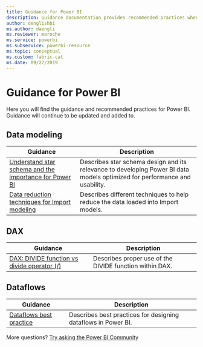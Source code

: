 ```yaml
---
title: Guidance for Power BI
description: Guidance documentation provides recommended practices when using Power BI. 
author: denglishbi
ms.author: daengli
ms.reviewer: maroche
ms.service: powerbi
ms.subservice: powerbi-resource
ms.topic: conceptual
ms.custom: fabric-cat
ms.date: 09/27/2019
---
```

# Guidance for Power BI

Here you will find the guidance and recommended practices for Power BI. Guidance will continue to be updated and added to.

## Data modeling

| Guidance | Description |
| --- | --- |
| [Understand star schema and the importance for Power BI](star-schema.md) | Describes star schema design and its relevance to developing Power BI data models optimized for performance and usability. |
| [Data reduction techniques for Import modeling](import-modeling-data-reduction.md) | Describes different techniques to help reduce the data loaded into Import models. |

## DAX

| Guidance | Description |
| --- | --- |
| [DAX: DIVIDE function vs divide operator (/)](/dax/best-practices/dax-divide-function-operator) | Describes proper use of the DIVIDE function within DAX. |

## Dataflows

| Guidance | Description |
| --- | --- |
| [Dataflows best practice](../transform-model/dataflows/dataflows-introduction-self-service.md) | Describes best practices for designing dataflows in Power BI. |

More questions? [Try asking the Power BI Community](https://community.powerbi.com/)